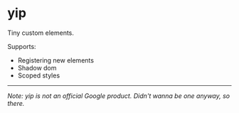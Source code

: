 # yip

Tiny custom elements.

Supports:
* Registering new elements
* Shadow dom
* Scoped styles

<hr />

*Note: yip is not an official Google product. Didn't wanna be one anyway, so
there.*


